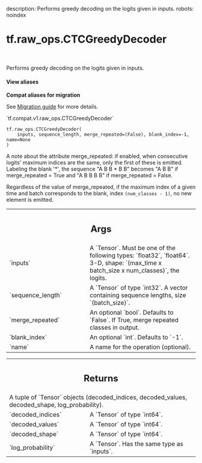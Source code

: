description: Performs greedy decoding on the logits given in inputs.
robots: noindex

# tf.raw_ops.CTCGreedyDecoder

<!-- Insert buttons and diff -->

<table class="tfo-notebook-buttons tfo-api nocontent" align="left">

</table>



Performs greedy decoding on the logits given in inputs.

<section class="expandable">
  <h4 class="showalways">View aliases</h4>
  <p>
<b>Compat aliases for migration</b>
<p>See
<a href="https://www.tensorflow.org/guide/migrate">Migration guide</a> for
more details.</p>
<p>`tf.compat.v1.raw_ops.CTCGreedyDecoder`</p>
</p>
</section>

<pre class="devsite-click-to-copy prettyprint lang-py tfo-signature-link">
<code>tf.raw_ops.CTCGreedyDecoder(
    inputs, sequence_length, merge_repeated=(False), blank_index=-1, name=None
)
</code></pre>



<!-- Placeholder for "Used in" -->

A note about the attribute merge_repeated: if enabled, when
consecutive logits' maximum indices are the same, only the first of
these is emitted.  Labeling the blank '*', the sequence "A B B * B B"
becomes "A B B" if merge_repeated = True and "A B B B B" if
merge_repeated = False.

Regardless of the value of merge_repeated, if the maximum index of a given
time and batch corresponds to the blank, index `(num_classes - 1)`, no new
element is emitted.

<!-- Tabular view -->
 <table class="responsive fixed orange">
<colgroup><col width="214px"><col></colgroup>
<tr><th colspan="2"><h2 class="add-link">Args</h2></th></tr>

<tr>
<td>
`inputs`
</td>
<td>
A `Tensor`. Must be one of the following types: `float32`, `float64`.
3-D, shape: `(max_time x batch_size x num_classes)`, the logits.
</td>
</tr><tr>
<td>
`sequence_length`
</td>
<td>
A `Tensor` of type `int32`.
A vector containing sequence lengths, size `(batch_size)`.
</td>
</tr><tr>
<td>
`merge_repeated`
</td>
<td>
An optional `bool`. Defaults to `False`.
If True, merge repeated classes in output.
</td>
</tr><tr>
<td>
`blank_index`
</td>
<td>
An optional `int`. Defaults to `-1`.
</td>
</tr><tr>
<td>
`name`
</td>
<td>
A name for the operation (optional).
</td>
</tr>
</table>



<!-- Tabular view -->
 <table class="responsive fixed orange">
<colgroup><col width="214px"><col></colgroup>
<tr><th colspan="2"><h2 class="add-link">Returns</h2></th></tr>
<tr class="alt">
<td colspan="2">
A tuple of `Tensor` objects (decoded_indices, decoded_values, decoded_shape, log_probability).
</td>
</tr>
<tr>
<td>
`decoded_indices`
</td>
<td>
A `Tensor` of type `int64`.
</td>
</tr><tr>
<td>
`decoded_values`
</td>
<td>
A `Tensor` of type `int64`.
</td>
</tr><tr>
<td>
`decoded_shape`
</td>
<td>
A `Tensor` of type `int64`.
</td>
</tr><tr>
<td>
`log_probability`
</td>
<td>
A `Tensor`. Has the same type as `inputs`.
</td>
</tr>
</table>

